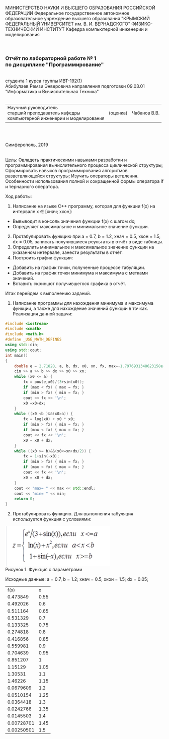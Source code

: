 МИНИСТЕРСТВО НАУКИ  И ВЫСШЕГО ОБРАЗОВАНИЯ РОССИЙСКОЙ ФЕДЕРАЦИИ
Федеральное государственное автономное образовательное учреждение высшего образования
"КРЫМСКИЙ ФЕДЕРАЛЬНЫЙ УНИВЕРСИТЕТ им. В. И. ВЕРНАДСКОГО"
ФИЗИКО-ТЕХНИЧЕСКИЙ ИНСТИТУТ
Кафедра компьютерной инженерии и моделирования
<br/><br/>
​
### Отчёт по лабораторной работе № 1<br/> по дисциплине "Программирование"
<br/>
​
студента 1 курса группы ИВТ-192(1)<br/>
Абибулаев Ремзи Энверовича 
направления подготовки 09.03.01 "Информатика и Вычислительная Техника"
<br/>
​
<table>
<tr><td>Научный руководитель<br/> старший преподаватель кафедры<br/> компьютерной инженерии и моделирования</td>
<td>(оценка)<br/></td>
<td>Чабанов В.В.</td>
</tr>
</table>
<br/><br/>

Симферополь, 2019
<br/><br/>

Цель: Овладеть практическими навыками разработки и программирования вычислительного процесса циклической структуры;
Сформировать навыков программирования алгоритмов разветвляющейся структуры;
Изучить операторы ветвления. Особенности использования полной и сокращенной формы оператора if и тернарного оператора.

Ход работы:
1. Написание на языке С++ программу, которая для функции f(x) на интервале x ∈ [хнач; xкон]:
- Вывыводит в консоль значения функции f(x) с шагом dx;
- Определяет максимальное и минимальное значение функции.
2. Протабулировать функцию при a = 0.7, b = 1.2, хнач = 0.5, xкон = 1.5, dx = 0.05, записать получившиеся реультаты в отчёт в виде таблицы.
3. Определить минимальное и максимальное значение функции на указанном интервале, занести результаты в отчёт.
4. Построить график функции:
- Добавить на график точки, полученные процессе табуляции.
- Добавить на график точки минимума и максимума с метками значений.
- Вставить скриншот получившегося графика в отчёт.

Итак перейдем к выполнению заданий.
1. Написание программы для нахождения минимума и максимума функции, а также для нахождение значений функции в точках.
Реализация данной задачи:
```cpp
#include <iostream>
#include <cmath>
#include <math.h> 
#define _USE_MATH_DEFINES
using std::cin;
using std::cout;
int main()
{
    double e = 2.71828, a, b, dx, x0, xn, fx, max=-1.7976931348623158e+308,min= 1.7976931348623158e+308;
    cin >> a >> b >> dx >> x0 >> xn;
    while (x0 <= a) { 
        fx = pow(e,x0)/(3+sin(x0));
        if (max < fx) { max = fx; }
        if (min > fx) { min = fx; }
        cout << fx << '\n';
        x0 =x0+dx;
    }
    while ((x0 <b )&&(x0>a)) {
        fx = log(x0) + x0 * x0;
        if (min > fx) { min = fx; }
        if (max < fx) { max = fx; }
        cout << fx << '\n';
        x0 = x0 + dx;
    }
    while ((x0 >= b)&&(x0<=xn+dx/2)) {
        fx = 1+sin(-x0);
        if (min > fx) { min = fx; }
        if (max < fx) { max = fx; }
        cout << fx << '\n';
        x0 = x0 + dx;
    }
    cout << "max= " << max << std::endl;
    cout << "min= " << min;
    return 0;
}
```
2. Протабулировать функцию.
Для выполнения табуляция используется функция с условиями:

<img src="resources\pictures\1.PNG"><br>
Рисунок 1. Функция с параметрами

Исходные данные:
a = 0.7, b = 1.2; хнач = 0.5, xкон = 1.5; dx = 0.05;
<table>
  <tbody>
    <tr>
      <td>f(x)</td>
      <td>x</td>    
    </tr>
    <tr>
      <td>0.473849</td>
      <td>0.55</td>  
    </tr>
    <tr>
      <td>0.492026</td>
      <td>0.6</td>
    </tr>
      <td>0.511164</td>
      <td>0.65</td>    
    </tr>
    <tr>
      <td>0.531329</td>
      <td>0.7</td>  
    </tr>
    <tr>
      <td>0.133325</td>
      <td>0.75</td>
    </tr>
       <td>0.274818</td>
      <td>0.8</td>    
    </tr>
    <tr>
      <td>0.416856</td>
      <td>0.85</td>  
    </tr>
    <tr>
      <td>0.559981</td>
      <td>0.9</td>
    </tr>
       <td>0.704639</td>
      <td>0.95</td>    
    </tr>
    <tr>
      <td>0.851207</td>
      <td>1</td>  
    </tr>
    <tr>
      <td>1.15129</td>
      <td>1.05</td>
    </tr>
    <tr>
      <td>1.30531</td>
      <td>1.1</td>
    </tr>
    <tr>
      <td>1.46226</td>
      <td>1.15</td>
    </tr>
    <tr>
      <td>0.0679609</td>
      <td>1.2</td>
    </tr>
    <tr>
      <td>0.0510154</td>
      <td>1.25</td>
    </tr>
    <tr>
      <td>0.0364418</td>
      <td>1.3</td>
    </tr>
    <tr>
      <td>0.0242766</td>
      <td>1.35</td>
    </tr>
    <tr>
      <td>0.0145503</td>
      <td>1.4</td>
    </tr>
    <tr>
      <td>0.00728701</td>
      <td>1.45</td>
    </tr>
    <tr>
      <td>0.00250501</td>
      <td>1.5</td>
    </tr>
  </tbody>
</table>